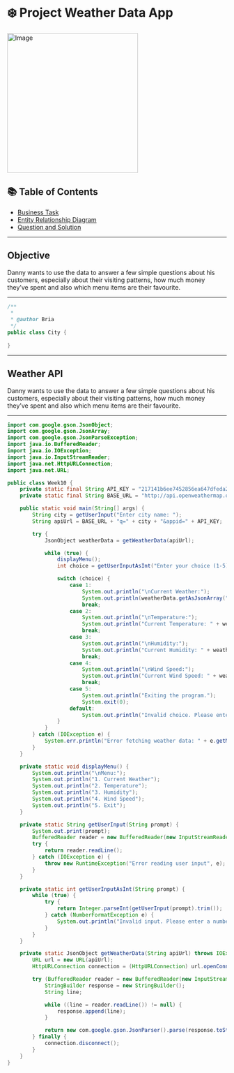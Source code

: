 # ❄️ Project Weather Data App
<img src="https://static.vecteezy.com/system/resources/previews/024/825/182/original/3d-weather-icon-day-with-rain-free-png.png" alt="Image" width="300" height="320">

## 📚 Table of Contents
- [Business Task](#business-task)
- [Entity Relationship Diagram](#entity-relationship-diagram)
- [Question and Solution](#question-and-solution)

***

## Objective
Danny wants to use the data to answer a few simple questions about his customers, especially about their visiting patterns, how much money they’ve spent and also which menu items are their favourite. 

***

````java
/**
 *
 * @author Bria
 */
public class City {
    
}
````

***

## Weather API
Danny wants to use the data to answer a few simple questions about his customers, especially about their visiting patterns, how much money they’ve spent and also which menu items are their favourite. 

***

````java
import com.google.gson.JsonObject;
import com.google.gson.JsonArray;
import com.google.gson.JsonParseException;
import java.io.BufferedReader;
import java.io.IOException;
import java.io.InputStreamReader;
import java.net.HttpURLConnection;
import java.net.URL;

public class Week10 {
    private static final String API_KEY = "217141b6ee7452856ea647dfeda27f59";
    private static final String BASE_URL = "http://api.openweathermap.org/data/2.5/weather?";

    public static void main(String[] args) {
        String city = getUserInput("Enter city name: ");
        String apiUrl = BASE_URL + "q=" + city + "&appid=" + API_KEY;

        try {
            JsonObject weatherData = getWeatherData(apiUrl);

            while (true) {
                displayMenu();
                int choice = getUserInputAsInt("Enter your choice (1-5): ");

                switch (choice) {
                    case 1:
                        System.out.println("\nCurrent Weather:");
                        System.out.println(weatherData.getAsJsonArray("weather").get(0).getAsJsonObject().get("description").getAsString());
                        break;
                    case 2:
                        System.out.println("\nTemperature:");
                        System.out.println("Current Temperature: " + weatherData.getAsJsonObject("main").get("temp").getAsDouble() + " Kelvin");
                        break;
                    case 3:
                        System.out.println("\nHumidity:");
                        System.out.println("Current Humidity: " + weatherData.getAsJsonObject("main").get("humidity").getAsDouble() + "%");
                        break;
                    case 4:
                        System.out.println("\nWind Speed:");
                        System.out.println("Current Wind Speed: " + weatherData.getAsJsonObject("wind").get("speed").getAsDouble() + " m/s");
                        break;
                    case 5:
                        System.out.println("Exiting the program.");
                        System.exit(0);
                    default:
                        System.out.println("Invalid choice. Please enter a number between 1 and 5.");
                }
            }
        } catch (IOException e) {
            System.err.println("Error fetching weather data: " + e.getMessage());
        }
    }

    private static void displayMenu() {
        System.out.println("\nMenu:");
        System.out.println("1. Current Weather");
        System.out.println("2. Temperature");
        System.out.println("3. Humidity");
        System.out.println("4. Wind Speed");
        System.out.println("5. Exit");
    }

    private static String getUserInput(String prompt) {
        System.out.print(prompt);
        BufferedReader reader = new BufferedReader(new InputStreamReader(System.in));
        try {
            return reader.readLine();
        } catch (IOException e) {
            throw new RuntimeException("Error reading user input", e);
        }
    }

    private static int getUserInputAsInt(String prompt) {
        while (true) {
            try {
                return Integer.parseInt(getUserInput(prompt).trim());
            } catch (NumberFormatException e) {
                System.out.println("Invalid input. Please enter a number.");
            }
        }
    }

    private static JsonObject getWeatherData(String apiUrl) throws IOException {
        URL url = new URL(apiUrl);
        HttpURLConnection connection = (HttpURLConnection) url.openConnection();

        try (BufferedReader reader = new BufferedReader(new InputStreamReader(connection.getInputStream()))) {
            StringBuilder response = new StringBuilder();
            String line;

            while ((line = reader.readLine()) != null) {
                response.append(line);
            }

            return new com.google.gson.JsonParser().parse(response.toString()).getAsJsonObject();
        } finally {
            connection.disconnect();
        }
    }
}

````
